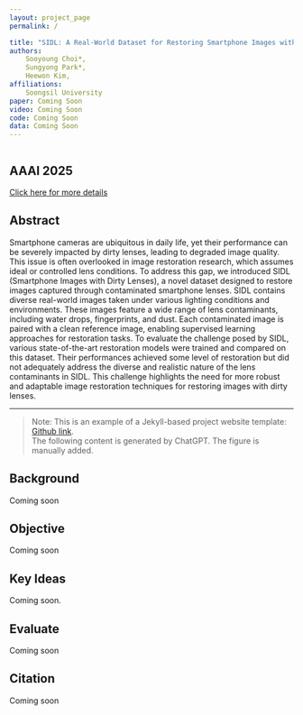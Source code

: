 ```yaml
---
layout: project_page
permalink: /

title: "SIDL: A Real-World Dataset for Restoring Smartphone Images with Dirty Lenses"
authors:
    Sooyoung Choi*,
    Sungyong Park*,
    Heewon Kim,
affiliations:
    Soongsil University
paper: Coming Soon
video: Coming Soon
code: Coming Soon
data: Coming Soon
---
```


<!-- Using HTML to center the abstract -->
<div class="columns is-centered has-text-centered">
    <div class="column is-four-fifths">
        <h2>AAAI 2025</h2>
        <p><a href="https://aaai.org/conference/aaai/aaai-25/" target="_blank">Click here for more details</a></p>
        <h2>Abstract</h2>
        <div class="content has-text-justified">
Smartphone cameras are ubiquitous in daily life, yet their performance can be severely impacted by dirty lenses, leading to degraded image quality. This issue is often overlooked in image restoration research, which assumes ideal or controlled lens conditions. To address this gap, we introduced SIDL (Smartphone Images with Dirty Lenses), a novel dataset designed to restore images captured through contaminated smartphone lenses. SIDL contains diverse real-world images taken under various lighting conditions and environments. These images feature a wide range of lens contaminants, including water drops, fingerprints, and dust. Each contaminated image is paired with a clean reference image, enabling supervised learning approaches for restoration tasks. To evaluate the challenge posed by SIDL, various state-of-the-art restoration models were trained and compared on this dataset. Their performances achieved some level of restoration but did not adequately address the diverse and realistic nature of the lens contaminants in SIDL. This challenge highlights the need for more robust and adaptable image restoration techniques for restoring images with dirty lenses.
        </div>
    </div>
</div>

---

> Note: This is an example of a Jekyll-based project website template: [Github link](https://github.com/shunzh/project_website).\
> The following content is generated by ChatGPT. The figure is manually added.

## Background
Coming soon

## Objective
Coming soon

## Key Ideas
Coming soon.

## Evaluate
Coming soon

## Citation
Coming soon
```
